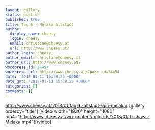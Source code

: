 ```yaml
---
layout: gallery
status: publish
published: true
title: Tag 6 - Melaka Altstadt
author:
  display_name: cheesy
  login: cheesy
  email: christine@cheesy.at
  url: http://www.cheesy.at/
author_login: cheesy
author_email: christine@cheesy.at
author_url: http://www.cheesy.at/
wordpress_id: 34454
wordpress_url: http://www.cheesy.at/?page_id=34454
date: '2018-01-11 16:39:23 +0000'
date_gmt: '2018-01-11 15:39:23 +0000'
categories: []
comments: []
---
```

http://www.cheesy.at/2018/01/tag-6-altstadt-von-melaka/
[gallery orderby="title"]
[video width="1920" height="1080" mp4="http://www.cheesy.at/wp-content/uploads/2018/01/Trishaws-Melaka.mp4"][/video]
